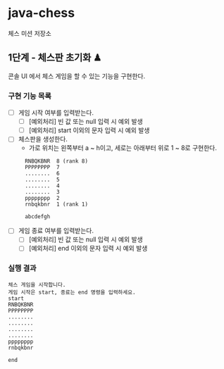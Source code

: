 # java-chess

체스 미션 저장소

## 1단계 - 체스판 초기화 ♟

콘솔 UI 에서 체스 게임을 할 수 있는 기능을 구현한다.

### 구현 기능 목록
- [ ] 게임 시작 여부를 입력받는다.
    - [ ] [예외처리] 빈 값 또는 null 입력 시 예외 발생
    - [ ] [예외처리] start 이외의 문자 입력 시 예외 발생
- [ ] 체스판을 생성한다.
    -  가로 위치는 왼쪽부터 a ~ h이고, 세로는 아래부터 위로 1 ~ 8로 구현한다.
  ```
    RNBQKBNR  8 (rank 8)
    PPPPPPPP  7
    ........  6
    ........  5
    ........  4
    ........  3
    pppppppp  2
    rnbqkbnr  1 (rank 1)
  
    abcdefgh
  ```
- [ ] 게임 종료 여부를 입력받는다.
    - [ ] [예외처리] 빈 값 또는 null 입력 시 예외 발생
    - [ ] [예외처리] end 이외의 문자 입력 시 예외 발생

### 실행 결과 
  ```
  체스 게임을 시작합니다.
  게임 시작은 start, 종료는 end 명령을 입력하세요.
  start
  RNBQKBNR
  PPPPPPPP
  ........
  ........
  ........
  ........
  pppppppp
  rnbqkbnr
  
  end
```